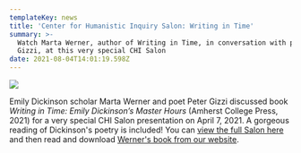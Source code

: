 ```yaml
---
templateKey: news
title: 'Center for Humanistic Inquiry Salon: Writing in Time'
summary: >-
  Watch Marta Werner, author of Writing in Time, in conversation with poet Peter
  Gizzi, at this very special CHI Salon
date: 2021-08-04T14:01:19.598Z
---
```

![](assets/writing-in-time-screenshot.png)

Emily Dickinson scholar Marta Werner and poet Peter Gizzi discussed book *Writing in Time: Emily Dickinson’s Master Hours* (Amherst College Press, 2021) for a very special CHI Salon presentation on April 7, 2021. A gorgeous reading of Dickinson's poetry is included! You can [view the full Salon here](https://www.youtube.com/watch?v=1Y7ACxV9xuM) and then read and download [Werner's book from our website](https://doi.org/10.3998/mpub.12023683).